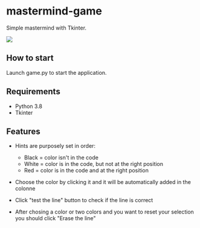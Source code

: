 # mastermind-game

Simple mastermind with Tkinter.


![](https://i.imgur.com/CTwNBgM.png)


## How to start
Launch game.py to start the application.

## Requirements
- Python 3.8
- Tkinter

## Features
- Hints are purposely set in order:
  - Black = color isn't in the code
  - White = color is in the code, but not at the right position
  - Red = color is in the code and at the right position
  
- Choose the color by clicking it and it will be automatically added in the colonne
- Click "test the line" button to check if the line is correct
- After chosing a color or two colors and you want to reset your selection you should click "Erase the line"
